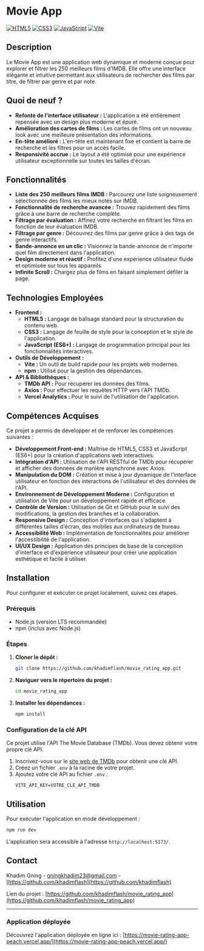 # Movie App

[![HTML5](https://img.shields.io/badge/HTML5-E34F26?style=for-the-badge&logo=html5&logoColor=white)](https://developer.mozilla.org/en-US/docs/Web/HTML)
[![CSS3](https://img.shields.io/badge/CSS3-1572B6?style=for-the-badge&logo=css3&logoColor=white)](https://developer.mozilla.org/en-US/docs/Web/CSS)
[![JavaScript](https://img.shields.io/badge/JavaScript-F7DF1E?style=for-the-badge&logo=javascript&logoColor=black)](https://developer.mozilla.org/en-US/docs/Web/JavaScript)
[![Vite](https://img.shields.io/badge/Vite-646CFF?style=for-the-badge&logo=vite&logoColor=white)](https://vitejs.dev/)

## Description

<!-- Description de l'application -->
Le Movie App est une application web dynamique et moderne conçue pour explorer et filtrer les 250 meilleurs films d'IMDB. Elle offre une interface élégante et intuitive permettant aux utilisateurs de rechercher des films par titre, de filtrer par genre et par note.

## Quoi de neuf ?

<!-- Nouvelles fonctionnalités et améliorations -->
- **Refonte de l'interface utilisateur :** L'application a été entièrement repensée avec un design plus moderne et épuré.
- **Amélioration des cartes de films :** Les cartes de films ont un nouveau look avec une meilleure présentation des informations.
- **En-tête amélioré :** L'en-tête est maintenant fixe et contient la barre de recherche et les filtres pour un accès facile.
- **Responsivité accrue :** Le layout a été optimisé pour une expérience utilisateur exceptionnelle sur toutes les tailles d'écran.

## Fonctionnalités

<!-- Liste des fonctionnalités de l'application -->
*   **Liste des 250 meilleurs films IMDB :** Parcourez une liste soigneusement sélectionnée des films les mieux notés sur IMDB.
*   **Fonctionnalité de recherche avancée :** Trouvez rapidement des films grâce à une barre de recherche complète.
*   **Filtrage par évaluation :** Affinez votre recherche en filtrant les films en fonction de leur évaluation IMDB.
*   **Filtrage par genre :** Découvrez des films par genre grâce à des tags de genre interactifs.
*   **Bande-annonce en un clic :** Visionnez la bande-annonce de n'importe quel film directement dans l'application.
*   **Design moderne et réactif :** Profitez d'une expérience utilisateur fluide et optimisée sur tous les appareils.
*   **Infinite Scroll :** Chargez plus de films en faisant simplement défiler la page.

## Technologies Employées

<!-- Technologies utilisées dans le projet -->
*   **Frontend :**
    *   **HTML5 :** Langage de balisage standard pour la structuration du contenu web.
    *   **CSS3 :** Langage de feuille de style pour la conception et le style de l'application.
    *   **JavaScript (ES6+) :** Langage de programmation principal pour les fonctionnalités interactives.
*   **Outils de Développement :**
    *   **Vite :** Un outil de build rapide pour les projets web modernes.
    *   **npm :** Utilisé pour la gestion des dépendances.
*   **API & Bibliothèques :**
    *   **TMDb API :** Pour récupérer les données des films.
    *   **Axios :** Pour effectuer les requêtes HTTP vers l'API TMDb.
    *   **Vercel Analytics :** Pour le suivi de l'utilisation de l'application.

## Compétences Acquises

<!-- Compétences acquises grâce à ce projet -->
Ce projet a permis de développer et de renforcer les compétences suivantes :

*   **Développement Front-end :** Maîtrise de HTML5, CSS3 et JavaScript (ES6+) pour la création d'applications web interactives.
*   **Intégration d'API :** Utilisation de l'API RESTful de TMDb pour récupérer et afficher des données de manière asynchrone avec Axios.
*   **Manipulation du DOM :** Création et mise à jour dynamique de l'interface utilisateur en fonction des interactions de l'utilisateur et des données de l'API.
*   **Environnement de Développement Moderne :** Configuration et utilisation de Vite pour un développement rapide et efficace.
*   **Contrôle de Version :** Utilisation de Git et GitHub pour le suivi des modifications, la gestion des branches et la collaboration.
*   **Responsive Design :** Conception d'interfaces qui s'adaptent à différentes tailles d'écran, des mobiles aux ordinateurs de bureau.
*   **Accessibilité Web :** Implémentation de fonctionnalités pour améliorer l'accessibilité de l'application.
*   **UI/UX Design :** Application des principes de base de la conception d'interface et d'expérience utilisateur pour créer une application esthétique et facile à utiliser.

## Installation

<!-- Instructions pour l'installation du projet -->
Pour configurer et exécuter ce projet localement, suivez ces étapes.

### Prérequis

*   Node.js (version LTS recommandée)
*   npm (inclus avec Node.js)

### Étapes

1.  **Cloner le dépôt :**
    ```bash
    git clone https://github.com/khadimflash/movie_rating_app.git
    ```
2.  **Naviguer vers le répertoire du projet :**
    ```bash
    cd movie_rating_app
    ```
3.  **Installer les dépendances :**
    ```bash
    npm install
    ```

### Configuration de la clé API

<!-- Instructions pour la configuration de la clé API -->
Ce projet utilise l'API The Movie Database (TMDb). Vous devez obtenir votre propre clé API.

1.  Inscrivez-vous sur le [site web de TMDb](https://www.themoviedb.org/documentation/api) pour obtenir une clé API.
2.  Créez un fichier `.env` à la racine de votre projet.
3.  Ajoutez votre clé API au fichier `.env` :
    ```
    VITE_API_KEY=VOTRE_CLE_API_TMDB
    ```

## Utilisation

<!-- Instructions pour l'utilisation de l'application -->
Pour exécuter l'application en mode développement :

```bash
npm run dev
```

L'application sera accessible à l'adresse `http://localhost:5173/`.

## Contact

<!-- Informations de contact -->
Khadim Gning - [gningkhadim23@gmail.com](mailto:gningkhadim23@gmail.com) - [https://github.com/khadimflash](https://github.com/khadimflash)

Lien du projet : [https://github.com/khadimflash/movie_rating_app](https://github.com/khadimflash/movie_rating_app)

---

### Application déployée

<!-- Lien vers l'application déployée -->
Découvrez l'application déployée en ligne ici : [https://movie-rating-app-peach.vercel.app/](https://movie-rating-app-peach.vercel.app/)
